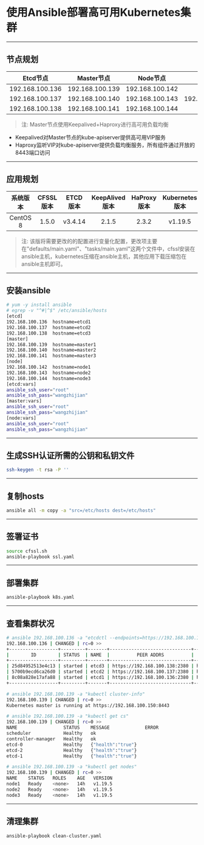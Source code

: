 # 使用Ansible部署高可用Kubernetes集群

---
节点规划
---

|    Etcd节点   |   Master节点   |   Node节点    |      VIP      |
|:-------------:|:-------------:|:-------------:|:-------------:|
|192.168.100.136|192.168.100.139|192.168.100.142|               |
|192.168.100.137|192.168.100.140|192.168.100.143|192.168.100.150|
|192.168.100.138|192.168.100.141|192.168.100.144|               |

> 注: Master节点使用Keepalived+Haproxy进行高可用负载均衡
+ Keepalived对Master节点的kube-apiserver提供高可用VIP服务
+ Haproxy监听VIP对kube-apiserver提供负载均衡服务，所有组件通过开放的8443端口访问

---
应用规划
---

|系统版本 |CFSSL版本 |ETCD版本|KeepAlived版本|HaProxy版本 |Kubernetes版本|Containerd版本|Crictl版本|
|:------:|:--------:|:------:|:-----------:|:---------:|:------------:|:------------:|:--------:|
|CentOS 8|  1.5.0   |v3.4.14 |   2.1.5     |   2.3.2   |    v1.19.5   |     1.4.3    |  v1.19.0 |

> 注: 该版将需要更改的的配置进行变量化配置，更改项主要在"defaults/main.yaml"、"tasks/main.yaml"这两个文件中，cfssl安装在ansible主机，kubernetes压缩在ansible主机，其他应用下载压缩包在ansible主机即可。

---
安装ansible
---

```bash
# yum -y install ansible
# egrep -v "^#|^$" /etc/ansible/hosts
[etcd]
192.168.100.136  hostname=etcd1
192.168.100.137  hostname=etcd2
192.168.100.138  hostname=etcd3
[master]
192.168.100.139  hostname=master1
192.168.100.140  hostname=master2
192.168.100.141  hostname=master3
[node]
192.168.100.142  hostname=node1
192.168.100.143  hostname=node2
192.168.100.144  hostname=node3
[etcd:vars] 
ansible_ssh_user="root" 
ansible_ssh_pass="wangzhijian"
[master:vars] 
ansible_ssh_user="root" 
ansible_ssh_pass="wangzhijian"
[node:vars] 
ansible_ssh_user="root" 
ansible_ssh_pass="wangzhijian"
```

---
生成SSH认证所需的公钥和私钥文件
---

```bash
ssh-keygen -t rsa -P ''
```

---
复制hosts
---

```bash
ansible all -m copy -a "src=/etc/hosts dest=/etc/hosts"
```

---
签署证书
---

```bash
source cfssl.sh
ansible-playbook ssl.yaml
```

---
部署集群
---

```bash
ansible-playbook k8s.yaml
```

---
查看集群状况
---

```bash
# ansible 192.168.100.136 -a "etcdctl --endpoints=https://192.168.100.136:2379 --cacert=/etc/ssl/etcd/ca.pem --key=/etc/ssl/etcd/etcd-key.pem --cert=/etc/ssl/etcd/etcd.pem -w=table member list"
192.168.100.136 | CHANGED | rc=0 >>
+------------------+---------+-------+------------------------------+------------------------------+------------+
|        ID        | STATUS  | NAME  |          PEER ADDRS          |         CLIENT ADDRS         | IS LEARNER |
+------------------+---------+-------+------------------------------+------------------------------+------------+
| 25d84952513e4c13 | started | etcd3 | https://192.168.100.138:2380 | https://192.168.100.138:2379 |      false |
| 5700b9ecd6ca26d0 | started | etcd2 | https://192.168.100.137:2380 | https://192.168.100.137:2379 |      false |
| 8c08a828e17afa88 | started | etcd1 | https://192.168.100.136:2380 | https://192.168.100.136:2379 |      false |
+------------------+---------+-------+------------------------------+------------------------------+------------+

# ansible 192.168.100.139 -a "kubectl cluster-info"
192.168.100.139 | CHANGED | rc=0 >>
Kubernetes master is running at https://192.168.100.150:8443

# ansible 192.168.100.139 -a "kubectl get cs"
192.168.100.139 | CHANGED | rc=0 >>
NAME                 STATUS    MESSAGE             ERROR
scheduler            Healthy   ok                  
controller-manager   Healthy   ok                  
etcd-0               Healthy   {"health":"true"}   
etcd-2               Healthy   {"health":"true"}   
etcd-1               Healthy   {"health":"true"}   

# ansible 192.168.100.139 -a "kubectl get nodes"
192.168.100.139 | CHANGED | rc=0 >>
NAME    STATUS   ROLES    AGE   VERSION
node1   Ready    <none>   14h   v1.19.5
node2   Ready    <none>   14h   v1.19.5
node3   Ready    <none>   14h   v1.19.5
```

---
清理集群
---

```bash
ansible-playbook clean-cluster.yaml
```
